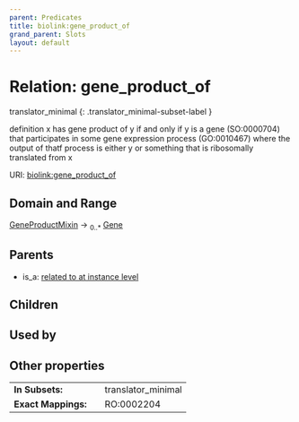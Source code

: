 ```yaml
---
parent: Predicates
title: biolink:gene_product_of
grand_parent: Slots
layout: default
---
```


# Relation: gene_product_of

translator_minimal
{: .translator_minimal-subset-label }


definition x has gene product of y if and only if y is a gene (SO:0000704) that participates in some gene expression process (GO:0010467) where the output of thatf process is either y or something that is ribosomally translated from x

URI: [biolink:gene_product_of](https://w3id.org/biolink/vocab/gene_product_of)

## Domain and Range

[GeneProductMixin](GeneProductMixin.md) ->  <sub>0..\*</sub> [Gene](Gene.md)

## Parents

 *  is_a: [related to at instance level](related_to_at_instance_level.md)

## Children


## Used by


## Other properties

|  |  |  |
| --- | --- | --- |
| **In Subsets:** | | translator_minimal |
| **Exact Mappings:** | | RO:0002204 |

